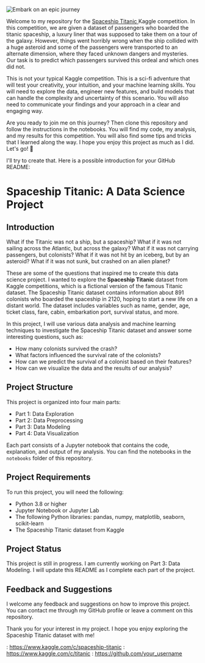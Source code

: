 ![Embark on an epic journey](https://github.com/IgorKolodziej/spaceship_titanic/assets/116208286/540d36eb-9142-4793-8c38-d00e7d239b32)

Welcome to my repository for the 
<a href="https://www.kaggle.com/competitions/spaceship-titanic"> Spaceship Titanic </a> Kaggle competition. In this competition, we are given a dataset of passengers who boarded the titanic spaceship, a luxury liner that was supposed to take them on a tour of the galaxy. However, things went horribly wrong when the ship collided with a huge asteroid and some of the passengers were transported to an alternate dimension, where they faced unknown dangers and mysteries. Our task is to predict which passengers survived this ordeal and which ones did not.

This is not your typical Kaggle competition. This is a sci-fi adventure that will test your creativity, your intuition, and your machine learning skills. You will need to explore the data, engineer new features, and build models that can handle the complexity and uncertainty of this scenario. You will also need to communicate your findings and your approach in a clear and engaging way.

Are you ready to join me on this journey? Then clone this repository and follow the instructions in the notebooks. You will find my code, my analysis, and my results for this competition. You will also find some tips and tricks that I learned along the way. I hope you enjoy this project as much as I did. Let's go! 🚀

I'll try to create that. Here is a possible introduction for your GitHub README:

# Spaceship Titanic: A Data Science Project

## Introduction

What if the Titanic was not a ship, but a spaceship? What if it was not sailing across the Atlantic, but across the galaxy? What if it was not carrying passengers, but colonists? What if it was not hit by an iceberg, but by an asteroid? What if it was not sunk, but crashed on an alien planet?

These are some of the questions that inspired me to create this data science project. I wanted to explore the **Spaceship Titanic** dataset from Kaggle competitions, which is a fictional version of the famous Titanic dataset. The Spaceship Titanic dataset contains information about 891 colonists who boarded the spaceship in 2120, hoping to start a new life on a distant world. The dataset includes variables such as name, gender, age, ticket class, fare, cabin, embarkation port, survival status, and more.

In this project, I will use various data analysis and machine learning techniques to investigate the Spaceship Titanic dataset and answer some interesting questions, such as:

- How many colonists survived the crash?
- What factors influenced the survival rate of the colonists?
- How can we predict the survival of a colonist based on their features?
- How can we visualize the data and the results of our analysis?

## Project Structure

This project is organized into four main parts:

- Part 1: Data Exploration
- Part 2: Data Preprocessing
- Part 3: Data Modeling
- Part 4: Data Visualization

Each part consists of a Jupyter notebook that contains the code, explanation, and output of my analysis. You can find the notebooks in the `notebooks` folder of this repository.

## Project Requirements

To run this project, you will need the following:

- Python 3.8 or higher
- Jupyter Notebook or Jupyter Lab
- The following Python libraries: pandas, numpy, matplotlib, seaborn, scikit-learn
- The Spaceship Titanic dataset from Kaggle

## Project Status

This project is still in progress. I am currently working on Part 3: Data Modeling. I will update this README as I complete each part of the project.

## Feedback and Suggestions

I welcome any feedback and suggestions on how to improve this project. You can contact me through my GitHub profile or leave a comment on this repository.

Thank you for your interest in my project. I hope you enjoy exploring the Spaceship Titanic dataset with me!

: https://www.kaggle.com/c/spaceship-titanic
: https://www.kaggle.com/c/titanic
: https://github.com/your_username
